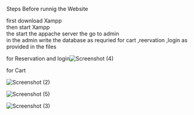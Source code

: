 

Steps Before runnig the Website<br>

first download Xampp <br>
then start Xampp<br>
the start the appache server the go to admin<br>
 in the admin write the database as requried  for cart ,reervation ,login as provided in the files <br>
 
 
 for Reservation and login![Screenshot (4)](https://user-images.githubusercontent.com/95521771/206406991-4b772413-598d-4386-824b-9d0ba5b67ea1.png)

 
  for Cart
  
  
 ![Screenshot (2)](https://user-images.githubusercontent.com/95521771/206406389-27a62320-329c-4b40-973d-0dab14caff3d.png)
 
 ![Screenshot (5)](https://user-images.githubusercontent.com/95521771/206407036-da046ed7-a241-4db9-ac71-f7e3ae43178f.png)

![Screenshot (3)](https://user-images.githubusercontent.com/95521771/206406953-eb465734-457a-44de-b89a-3dfd71df394f.png)
